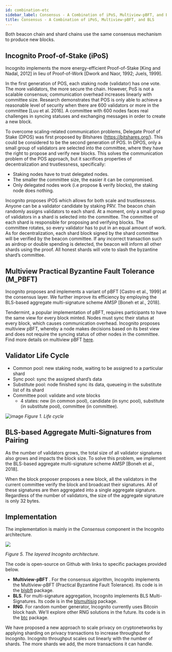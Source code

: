 ```yaml
---
id: combination-etc
sidebar_label: Consensus - A Combination of iPoS, Multiview-pBFT, and BLS
title: Consensus - A Combination of iPoS, Multiview-pBFT, and BLS
---
```



Both beacon chain and shard chains use the same consensus mechanism to produce new blocks.

## Incognito Proof-of-Stake (iPoS)

Incognito implements the more energy-efficient Proof-of-Stake [King and Nadal, 2012] in lieu of Proof-of-Work [Dwork and Naor, 1992; Juels, 1999].

In the first generation of POS, each staking node (validator) has one vote. The more validators, the more secure the chain. However, PoS is not a scalable consensus; communication overhead increases linearly with committee size. Research demonstrates that POS is only able to achieve a reasonable level of security when there are 600 validators or more in the committee [Luu et al. 2016]. A committee with 600 nodes faces real challenges in syncing statuses and exchanging messages in order to create a new block.

To overcome scaling-related communication problems, Delegate Proof of Stake (DPOS) was first proposed by Bitshares (https://bitshares.org/). This could be considered to be the second generation of POS. In DPOS, only a small group of validators are selected into the committee, where they have the right to propose and verify new blocks. This solves the communication problem of the POS approach, but it sacrifices properties of decentralization and trustlessness, specifically:

* Staking nodes have to trust delegated nodes.
* The smaller the committee size, the easier it can be compromised.
* Only delegated nodes work (i.e propose & verify blocks), the staking node does nothing.

Incognito proposes iPOS which allows for both scale and trustlessness. Anyone can be a validator candidate by staking PRV. The beacon chain randomly assigns validators to each shard. At a moment, only a small group of validators in a shard is selected into the committee. The committee of each shard is responsible for proposing and verifying blocks. The committee rotates, so every validator has to put in an equal amount of work. As for decentralization, each shard block signed by the shard committee will be verified by the beacon committee. If any incorrect transaction such as airdrop or double spending is detected, the beacon will inform all other shards using the proof. All honest shards will vote to slash the byzantine shard’s committee.

## Multiview Practical Byzantine Fault Tolerance (M_PBFT)

Incognito proposes and implements a variant of pBFT [Castro et al., 1999] at the consensus layer. We further improve its efficiency by employing the BLS-based aggregate multi-signature scheme AMSP [Boneh et al., 2018].

Tendermint, a popular implementation of pBFT, requires participants to have the same view for every block minted. Nodes must sync their status at every block, which causes communication overhead. Incognito proposes multiview pBFT, whereby a node makes decisions based on its best view and does not require the syncing status of other nodes in the committee. Find more details on multiview pBFT [here](https://we.incognito.org/t/multiview-a-new-approach-for-pbft-implementation/920).

## Validator Life Cycle

* Common pool: new staking node, waiting to be assigned to a particular shard
* Sync pool: sync the assigned shard’s data
* Substitute pool: node finished sync its data, queueing in the substitute list of its shard
* Committee pool: validate and vote blocks
  * 4 states: new (in common pool), candidate (in sync pool), substitute (in substitute pool), committee (in committee).

![image](https://user-images.githubusercontent.com/37530661/168771843-1b9b1739-52e9-413f-b3ed-beef6c9e83e2.png)
*Figure 1. Life cycle*

## BLS-based Aggregate Multi-Signatures from Pairing

As the number of validators grows, the total size of all validator signatures also grows and impacts the block size. To solve this problem, we implement the BLS-based aggregate multi-signature scheme AMSP [Boneh et al., 2018].

When the block proposer proposes a new block, all the validators in the current committee verify the block and broadcast their signatures. All of these signatures are then aggregated into a single aggregate signature. Regardless of the number of validators, the size of the aggregate signature is only 32 bytes.

## Implementation

The implementation is mainly in the *Consensus* component in the Incognito architecture.

![](https://we.incognito.org/uploads/default/original/1X/c71f04a76c6b78038a9e54b55fe9d670fbfd28d7.png) 

*Figure 5. The layered Incognito architecture.*

The code is open-source on Github with links to specific packages provided below.

* **Multiview-pBFT** . For the consensus algorithm, Incognito implements the Multiview-pBFT (Practical Byzantine Fault Tolerance). Its code is in the [blsbft](https://github.com/incognitochain/incognito-chain/tree/master/consensus/blsbft) package.
* **BLS**. For multi-signature aggregation, Incognito implements BLS Multi-Signatures. Its code is in the [blsmultisig](https://github.com/incognitochain/incognito-chain/tree/master/consensus/signatureschemes/blsmultisig) package.
* **RNG**. For random number generator, Incognito currently uses Bitcoin block hash. We'll explore other RNG solutions in the future. Its code is in the [btc](https://github.com/incognitochain/incognito-chain/tree/master/blockchain/btc) package.

We have proposed a new approach to scale privacy on cryptonetworks by applying sharding on privacy transactions to increase throughput for Incognito. Incognito throughput scales out linearly with the number of shards. The more shards we add, the more transactions it can handle.
